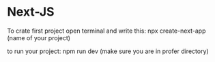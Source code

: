 # Next-JS

To crate first project open terminal and write this: npx create-next-app (name of your project) 

to run your project: npm run dev (make sure you are in profer directory)
